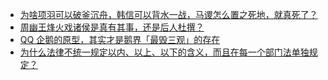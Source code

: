 + [为啥项羽可以破釜沉舟，韩信可以背水一战，马谡怎么置之死地，就真死了？](https://daily.zhihu.com/story/9778539)
+ [周幽王烽火戏诸侯是真有其事，还是后人杜撰？](https://daily.zhihu.com/story/9778715)
+ [QQ 企鹅的原型，其实才是鹅界「最毁三观」的存在](https://daily.zhihu.com/story/9778717)
+ [为什么法律不统一规定以内、以上、以下的含义，而且在每一个部门法单独规定？](https://daily.zhihu.com/story/9778721)
